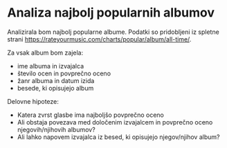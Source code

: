 # Analiza najbolj popularnih albumov 

Analizirala bom najbolj popularne albume. Podatki so pridobljeni iz spletne strani https://rateyourmusic.com/charts/popular/album/all-time/.

Za vsak album bom zajela:
* ime albuma in izvajalca
* število ocen in povprečno oceno
* žanr albuma in datum izida
* besede, ki opisujejo album


Delovne hipoteze:
* Katera zvrst glasbe ima najboljšo povprečno oceno
* Ali obstaja povezava med določenim izvajalcem in povprečno oceno njegovih/njihovih albumov?
* Ali lahko napovem izvajalca iz besed, ki opisujejo njegov/njihov album?
